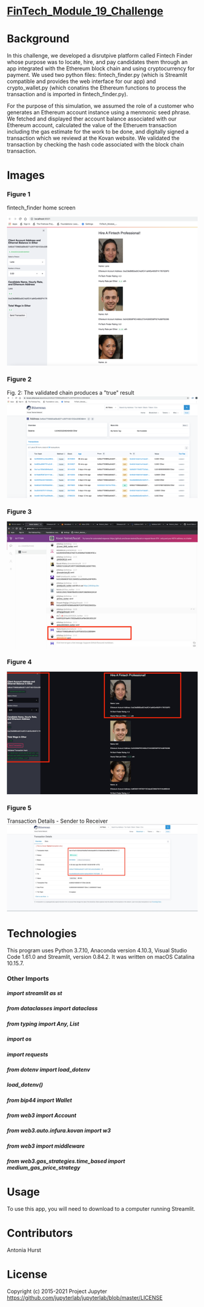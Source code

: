 # [FinTech_Module_19_Challenge](https://github.com/toniahurst/FinTech_Module_19_Challenge)

# Background

In this challenge, we developed a disrutpive platform called Fintech Finder whose purpose was to locate, hire, and pay candidates them through an app integrated with the Ethereum block chain and using cryptocurrency for payment. We used two python files: fintech_finder.py (which is Streamlit compatible and provides the web interface for our app) and crypto_wallet.py (which conatins the Ethereum functions to process the transaction and is imported in fintech_finder.py). 

For the purpose of this simulation, we assumed the role of a customer who generates an Ethereum account instance using a menmonic seed phrase. We fetched and displayed ther account balance associated with our Ethereum account, calculated the value of the Etheruem transaction including the gas estimate for the work to be done, and digitally signed a transaction which we reviewd at the Kovan website. We validated the transaction by checking the hash code associated with the block chain transaction.

# Images
### Figure 1
fintech_finder home screen

![Fig 1 - ](https://github.com/toniahurst/FinTech_Module_19_Challenge/blob/main/images/Figure-1.png)

### Figure 2

Fig. 2: The validated chain produces a "true" result
![Fig 2 - ](https://github.com/toniahurst/FinTech_Module_19_Challenge/blob/main/images/Figure-2.png)

### Figure 3
![Fig 3 - ](https://github.com/toniahurst/FinTech_Module_19_Challenge/blob/main/images/Figure-3.jpeg)

### Figure 4
![Fig 4 - ](https://github.com/toniahurst/FinTech_Module_19_Challenge/blob/main/images/Figure-4.jpeg)

### Figure 5
Transaction Details - Sender to Receiver
![Fig 5 - ](https://github.com/toniahurst/FinTech_Module_19_Challenge/blob/main/images/Figure-5.jpeg)


# Technologies

This program uses Python 3.7.10, Anaconda version 4.10.3, Visual Studio Code 1.61.0 and Streamlit, version 0.84.2. It was written on macOS Catalina 10.15.7.

### Other Imports
##### import streamlit as st
##### from dataclasses import dataclass
##### from typing import Any, List
##### import os
##### import requests
##### from dotenv import load_dotenv
##### load_dotenv()
##### from bip44 import Wallet
##### from web3 import Account
##### from web3.auto.infura.kovan import w3
##### from web3 import middleware
##### from web3.gas_strategies.time_based import medium_gas_price_strategy

# Usage
To use this app, you will need to download to a computer running Streamlit. 

# Contributors

Antonia Hurst

# License
Copyright (c) 2015-2021 Project Jupyter https://github.com/jupyterlab/jupyterlab/blob/master/LICENSE



